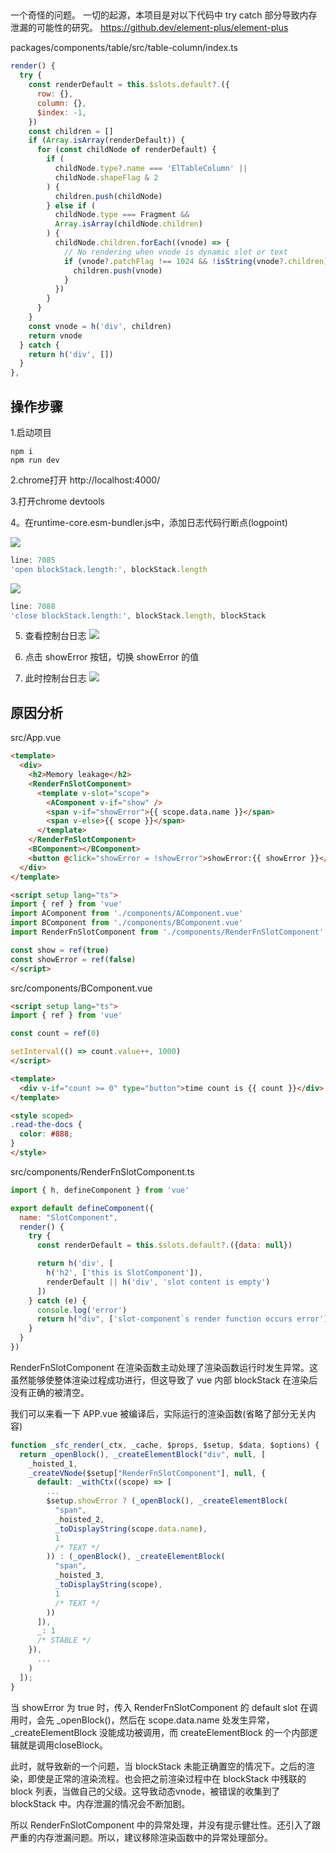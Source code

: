 ##
一个奇怪的问题。
一切的起源，本项目是对以下代码中 try catch 部分导致内存泄漏的可能性的研究。
https://github.dev/element-plus/element-plus

packages/components/table/src/table-column/index.ts

```javascript
render() {
  try {
    const renderDefault = this.$slots.default?.({
      row: {},
      column: {},
      $index: -1,
    })
    const children = []
    if (Array.isArray(renderDefault)) {
      for (const childNode of renderDefault) {
        if (
          childNode.type?.name === 'ElTableColumn' ||
          childNode.shapeFlag & 2
        ) {
          children.push(childNode)
        } else if (
          childNode.type === Fragment &&
          Array.isArray(childNode.children)
        ) {
          childNode.children.forEach((vnode) => {
            // No rendering when vnode is dynamic slot or text
            if (vnode?.patchFlag !== 1024 && !isString(vnode?.children)) {
              children.push(vnode)
            }
          })
        }
      }
    }
    const vnode = h('div', children)
    return vnode
  } catch {
    return h('div', [])
  }
},
```

## 操作步骤
1.启动项目
```
npm i
npm run dev
```

2.chrome打开 http://localhost:4000/

3.打开chrome devtools

4。在runtime-core.esm-bundler.js中，添加日志代码行断点(logpoint)

![](/img/img_1.png)
```javascript
line: 7085
'open blockStack.length:', blockStack.length
```

![](/img/img_2.png)
```javascript
line: 7088
'close blockStack.length:', blockStack.length, blockStack
```

5. 查看控制台日志
![](/img/img_3.png)

6. 点击 showError 按钮，切换 showError 的值

7. 此时控制台日志
![](/img/img_4.png)

## 原因分析

src/App.vue

```html
<template>
  <div>
    <h2>Memory leakage</h2>
    <RenderFnSlotComponent>
      <template v-slot="scope">
        <AComponent v-if="show" />
        <span v-if="showError">{{ scope.data.name }}</span>
        <span v-else>{{ scope }}</span>
      </template>
    </RenderFnSlotComponent>
    <BComponent></BComponent>
    <button @click="showError = !showError">showError:{{ showError }}</button>
  </div>
</template>

<script setup lang="ts">
import { ref } from 'vue'
import AComponent from './components/AComponent.vue'
import BComponent from './components/BComponent.vue'
import RenderFnSlotComponent from './components/RenderFnSlotComponent'

const show = ref(true)
const showError = ref(false)
</script>
```

src/components/BComponent.vue
```html
<script setup lang="ts">
import { ref } from 'vue'

const count = ref(0)

setInterval(() => count.value++, 1000)
</script>

<template>
  <div v-if="count >= 0" type="button">time count is {{ count }}</div>
</template>

<style scoped>
.read-the-docs {
  color: #888;
}
</style>

```

src/components/RenderFnSlotComponent.ts
```javascript
import { h, defineComponent } from 'vue'

export default defineComponent({
  name: "SlotComponent",
  render() {
    try {
      const renderDefault = this.$slots.default?.({data: null})

      return h('div', [
        h('h2', ['this is SlotComponent']),
        renderDefault || h('div', 'slot content is empty')
      ])
    } catch (e) {
      console.log('error')
      return h("div", ['slot-component`s render function occurs error']);
    }
  }
})
```

RenderFnSlotComponent 在渲染函数主动处理了渲染函数运行时发生异常。这虽然能够使整体渲染过程成功进行，但这导致了 vue 内部 blockStack 在渲染后没有正确的被清空。 

我们可以来看一下 APP.vue 被编译后，实际运行的渲染函数(省略了部分无关内容)
```javascript
function _sfc_render(_ctx, _cache, $props, $setup, $data, $options) {
  return _openBlock(), _createElementBlock("div", null, [
    _hoisted_1,
    _createVNode($setup["RenderFnSlotComponent"], null, {
      default: _withCtx((scope) => [
        ...
        $setup.showError ? (_openBlock(), _createElementBlock(
          "span",
          _hoisted_2,
          _toDisplayString(scope.data.name),
          1
          /* TEXT */
        )) : (_openBlock(), _createElementBlock(
          "span",
          _hoisted_3,
          _toDisplayString(scope),
          1
          /* TEXT */
        ))
      ]),
      _: 1
      /* STABLE */
    }),
      ...
    )
  ]);
}
```

当 showError 为 true 时，传入 RenderFnSlotComponent 的 default slot 在调用时，会先 _openBlock()，然后在 scope.data.name 处发生异常，_createElementBlock 没能成功被调用，而 createElementBlock 的一个内部逻辑就是调用closeBlock。

此时，就导致新的一个问题，当 blockStack 未能正确置空的情况下。之后的渲染，即使是正常的渲染流程。也会把之前渲染过程中在 blockStack 中残联的 block 列表，当做自己的父级。这导致动态vnode，被错误的收集到了 blockStack 中。内存泄漏的情况会不断加剧。

所以 RenderFnSlotComponent 中的异常处理，并没有提示健壮性。还引入了跟严重的内存泄漏问题。所以，建议移除渲染函数中的异常处理部分。